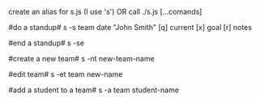 create an alias for s.js (I use 's')
OR
call ./s.js [...comands]


#do a standup#
s -s team date
"John Smith" [q] current [x] goal [r] notes

#end a standup#
s -se

#create a new team#
s -nt new-team-name

#edit team#
s -et team new-name

#add a student to a team#
s -a team student-name

